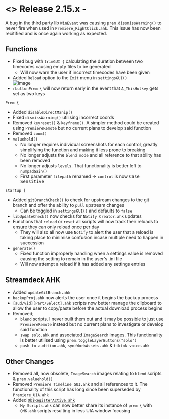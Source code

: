 # <> Release 2.15.x - 
A bug in the third party lib [`WinEvent`](<https://github.com/Descolada/AHK-v2-libraries/issues/15>) was causing `prem.dissmissWarning()` to never fire when used in `Premiere_RightClick.ahk`. This issue has now been recitified and is once again working as expected.

## Functions
- Fixed bug with `trimGUI {` calculating the duration between two timecodes causing empty files to be generated
    - Will now warn the user if incorrect timecodes have been given
- Added `Reload` option to the `Exit` menu in `settingsGUI()`  
![image](https://github.com/user-attachments/assets/2ee0243d-9ad4-45b4-8591-3207a5bd1b5a)  
- `rbuttonPrem {` will now return early in the event that `A_ThisHotkey` gets set as two keys

`Prem {`
- Added `disableDirectManip()`
- Fixed `dismissWarning()` utilising incorrect coords
- Removed `keyreset()` & `keyframe()`. A simpler method could be created using `PremiereRemote` but no current plans to develop said function
- Removed `zoom()`
- `valuehold()`
    - No longer requires individual screenshots for each control, greatly simplifying the function and making it less prone to breaking
    - No longer adjusts the `blend mode` and all reference to that ability has been removed
    - No longer adjusts `levels`. That functionality is better left to `numpadGain()`
    - First parameter `filepath` renamed => `control` is now <kbd>Case Sensitive</kbd>

`startup {`
- Added `gitBranchCheck()` to check for upstream changes to the git branch and offer the ability to `pull` upstream changes
    - Can be toggled in `settingsGUI()` and defaults to `false`
- `libUpdateCheck()` now checks for `Notify Creator.ahk` updates
- Functions that `reload` or `reset` all scripts will now track their reloads to ensure they can only reload once per day
    - They will also all now use `Notify` to alert the user that a reload is taking place to minimise confusion incase multiple need to happen in succession
- `generate()`
    - Fixed function improperly handling when a settings value is removed causing the setting to remain in the user's .ini file
    - Will now attempt a reload if it has added any settings entries

## Streamdeck AHK
- Added `updateGitBranch.ahk`
- `backupProj.ahk` now alerts the user once it begins the backup process
- `[aud/vid][Part/Select].ahk` scripts now better manage the clipboard to allow the user to copy/paste before the actual download process begins
- Removed;
    - `blend` scripts. I never built them out and it may be possible to just use `PremiereRemote` instead but no current plans to investigate or develop said function
    - `swap solo.ahk` and associated `ImageSearch` images. This functionality is better utilised using `prem.toggleLayerButtons("solo")`
    - `push to audition.ahk`, `syncWorkAssets.ahk` & `tiktok voice.ahk`

## Other Changes
- Removed all, now obsolete, `ImageSearch` images relating to `blend` scripts & `prem.valuehold()`
- Removed `Premiere Timeline GUI.ahk` and all references to it. The functionality of this script has long since been superseded by `Premiere_UIA.ahk`
- Added [`ObjRegisterActive.ahk`](<https://www.autohotkey.com/boards/viewtopic.php?f=6&t=6148&sid=79f2a3736ebcc2c9b88842b5a5145d27&start=40>)
    - `My Scripts.ahk` can now better share its instance of `prem {` with `QMK.ahk` scripts resulting in less UIA window focusing